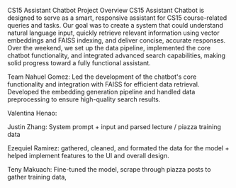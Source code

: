CS15 Assistant Chatbot
Project Overview
CS15 Assistant Chatbot is designed to serve as a smart, responsive assistant for CS15 course-related queries and tasks. Our goal was to create a system that could understand natural language input, quickly retrieve relevant information using vector embeddings and FAISS indexing, and deliver concise, accurate responses. Over the weekend, we set up the data pipeline, implemented the core chatbot functionality, and integrated advanced search capabilities, making solid progress toward a fully functional assistant.

Team
Nahuel Gomez: Led the development of the chatbot's core functionality and integration with FAISS for efficient data retrieval. Developed the embedding generation pipeline and handled data preprocessing to ensure high-quality search results.

Valentina Henao:

Justin Zhang: System prompt + input and parsed lecture / piazza training data

Ezequiel Ramirez: gathered, cleaned, and formated the data for the model + helped implement features to the UI and overall design.

Teny Makuach: Fine-tuned the model, scrape through piazza posts to gather training data,